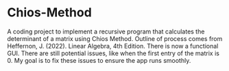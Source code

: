 # Chios-Method
A coding project to implement a recursive program that calculates the determinant of a matrix using Chios Method. Outline of process comes from Heffernon, J. (2022). Linear Algebra, 4th Edition.
There is now a functional GUI. There are still potential issues, like when the first entry of the matrix is 0. My goal is to fix these issues to ensure the app runs smoothly.
